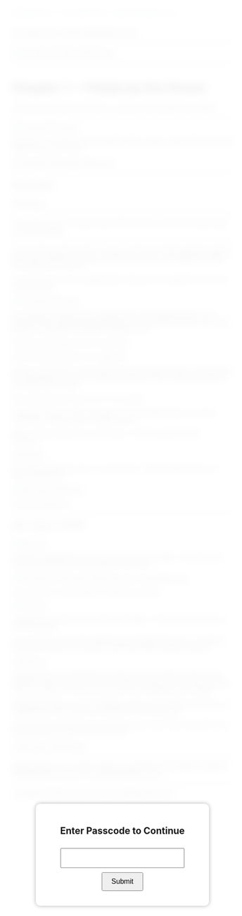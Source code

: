 ```yaml
---
{"dg-publish":true,"permalink":"/mpt/tmp/chapter-1/"}
---
```



<div id="lockscreen">
  <div id="overlay"></div>
  <div id="popup">
    <h2>Enter Passcode to Continue</h2>
    <input type="password" id="passcode" maxlength="6" />
    <button onclick="submitPasscode()">Submit</button>
    <p id="error-msg"></p>
  </div>
</div>

<script>
  const _0x167258=_0x5ade,_0x47e0e4=(function(){let _0x59b6bb=!![];return function(_0x21c493,_0x228638){const _0x4793b3=_0x59b6bb?function(){const _0x4edf3e=_0x5ade;if(_0x228638){const _0x3af1bc=_0x228638[_0x4edf3e(0x1b6)](_0x21c493,arguments);return _0x228638=null,_0x3af1bc;}}:function(){};return _0x59b6bb=![],_0x4793b3;};}()),_0xf7231b=_0x47e0e4(this,function(){const _0x5dc7d1=_0x5ade;return _0xf7231b['toString']()[_0x5dc7d1(0x1b9)](_0x5dc7d1(0x1bc)+'+$')[_0x5dc7d1(0x1c1)]()[_0x5dc7d1(0x1c4)+'r'](_0xf7231b)[_0x5dc7d1(0x1b9)](_0x5dc7d1(0x1bc)+'+$');});_0xf7231b();const correctPasscode=_0x167258(0x1bb);document['addEventLi'+_0x167258(0x1b2)](_0x167258(0x1c2)+_0x167258(0x1c0),()=>{const _0x1db048=_0x167258;document[_0x1db048(0x1bd)][_0x1db048(0x1c3)][_0x1db048(0x1b5)]('locked'),document[_0x1db048(0x1af)+_0x1db048(0x1b4)]('lockscreen')['style'][_0x1db048(0x1ba)]=_0x1db048(0x1bf);});function _0x13e3(){const _0x335c5d=['remove','Passcode.\x20','Incorrect\x20','getElement','Try\x20Again.','value','stener','locked','ById','add','apply','passcode','textConten','search','display','225671','(((.+)+)+)','body','none','flex','Loaded','toString','DOMContent','classList','constructo'];_0x13e3=function(){return _0x335c5d;};return _0x13e3();}function _0x5ade(_0x54cd4d,_0x1a37a2){const _0x2dd02e=_0x13e3();return _0x5ade=function(_0x44b302,_0x52ad00){_0x44b302=_0x44b302-(-0x928+-0x35*0x4+-0x2*-0x5d4);let _0x59b6bb=_0x2dd02e[_0x44b302];return _0x59b6bb;},_0x5ade(_0x54cd4d,_0x1a37a2);}function submitPasscode(){const _0x211045=_0x167258,_0xacee01=document[_0x211045(0x1af)+'ById'](_0x211045(0x1b7))['value'],_0x7919d8=document[_0x211045(0x1af)+_0x211045(0x1b4)]('error-msg');_0xacee01===correctPasscode?(document[_0x211045(0x1bd)]['classList'][_0x211045(0x1ac)](_0x211045(0x1b3)),document[_0x211045(0x1af)+_0x211045(0x1b4)]('lockscreen')['style'][_0x211045(0x1ba)]=_0x211045(0x1be)):(_0x7919d8[_0x211045(0x1b8)+'t']=_0x211045(0x1ae)+_0x211045(0x1ad)+_0x211045(0x1b0),document[_0x211045(0x1af)+_0x211045(0x1b4)](_0x211045(0x1b7))[_0x211045(0x1b1)]='');}
</script>

<style>
  body.locked {
    overflow: hidden;
  }

  #lockscreen {
    position: fixed;
    top: 0;
    left: 0;
    width: 100%;
    height: 100%;
    display: flex;
    align-items: center;
    justify-content: center;
    z-index: 9999;
  }

  #overlay {
    position: absolute;
    top: 0;
    left: 0;
    width: 100%;
    height: 100%;
    background: rgba(255, 255, 255, 0.9);
    backdrop-filter: blur(10px);
    z-index: 9998;
  }

  #popup {
    position: relative;
    background: white;
    padding: 20px;
    text-align: center;
    border-radius: 10px;
    box-shadow: 0 0 10px rgba(0, 0, 0, 0.3);
    z-index: 10000;
  }

  #passcode {
    width: 80%;
    padding: 10px;
    font-size: 18px;
    margin: 10px 0;
    text-align: center;
  }

  button {
    padding: 10px 20px;
    font-size: 16px;
    cursor: pointer;
  }

  #error-msg {
    color: red;
    font-size: 14px;
    margin-top: 10px;
  }
</style>

[[home\|Home]] • [[mpt/YHMAH\|Book Info]]
***
![The_20250302_183759_0001.jpg](/img/user/a%20storage/The_20250302_183759_0001.jpg)
***
# Chapter 1 — Petals by the Flower

Just like anyone else in this world, I was born by my father and mother.

***
![1tmp.jpg](/img/user/a%20storage/1tmp.jpg)
![2tmp.jpg](/img/user/a%20storage/2tmp.jpg)

Although, my mother hated my gender. She's always saying I'd be weak and unfit for the job of a spy.

![3tmp.jpg](/img/user/a%20storage/3tmp.jpg)
![4tmp.jpg](/img/user/a%20storage/4tmp.jpg)
![5tmp.jpg](/img/user/a%20storage/5tmp.jpg)

***
##### 22 years later...

![6tmp.jpg](/img/user/a%20storage/6tmp.jpg)

***
This is Jino, one of my best friends. We've known each other long enough to act like siblings.
***

I took a brief moment to chill... and yes, I *did* arrive. While going through the back, Jino stared at me going in while the professor was taking his sweet time telling his love story.

I sat down next to Jino, breathing like a dinosaur that ended the run in that browser game.

![7tmp.jpg](/img/user/a%20storage/7tmp.jpg)
![8tmp.jpg](/img/user/a%20storage/8tmp.jpg)

Jino laughed the joke off, but I stared at him with disappointment. The professor then started taking attendance the moment I sat down and *voila*, I learned *nothing* after the lecture was dismissed.

Oh well, psychology. Roccini in its finest.

"Why take psychology?" you might ask.

Not me—but I have no choice. Both in Roccini quarters where I live and here in college takes me back to taking psychology. They're being engrained to me to be more of a spy.

Since dad has never quit on me, I try my best.

I'm great at being a psycho though, but it's simultaneously a love-hate relationship. *Psycho*, got it?
(laugh, reader.)

Worse, I have Calculus for *some* reason. I think I'm gonna fail this semester...

![9tmp.jpg](/img/user/a%20storage/9tmp.jpg)

We started walking to go to our next lecture. I was wondering why Jino wasn't behind me.

![10tmp.jpg](/img/user/a%20storage/10tmp.jpg)
![11tmp.jpg](/img/user/a%20storage/11tmp.jpg)

Sounds reasonable.
***
##### After Calculus, 2:00 PM

![12tmp.jpg](/img/user/a%20storage/12tmp.jpg)

Someone wrapped their arm around my neck so sudden. I looked around and it was Noa.
Noa's the youngest in our circle.

![13tmp.jpg](/img/user/a%20storage/13tmp.jpg)
![14tmp.jpg](/img/user/a%20storage/14tmp.jpg)
![15tmp.jpg](/img/user/a%20storage/15tmp.jpg)
![a storage/16tmp.jpg](/img/user/a%20storage/16tmp.jpg)

Jino turned to me and asked if I wanted to go home.

![17tmp.jpg](/img/user/a%20storage/17tmp.jpg)

I straight up ate that ramyeon with no hesitation. I feel a wee bit sorry, but... I feel refreshed.

Jino and I went home after.
Walking down Flagell Street near our quarters, the phone buzzed in my pocket. Good thing I didn't forget my phone.

![18tmp.jpg](/img/user/a%20storage/18tmp.jpg)

"Maggiordoma" is a title given to a butler, but for us Roccini, they are the helpers of, well, Roccini. I am not sure why the title, but I am sure it's Italian. The actual history of the title may be far more complex than I imagine.

Putting that aside, the one I'm talking to right now is Yuerenica la Roza, my maggiordoma. Basically, we are partners in crime, literally.

We're the best of friends since we have known each other since birth. Can you guess who's older of the two of us?

![19tmp.jpg](/img/user/a%20storage/19tmp.jpg)
![20tmp.jpg](/img/user/a%20storage/20tmp.jpg)

***

[[mpt/tmp/Elia's Journal Entry 1\|Elia's Journal Entry 1]]
[[mpt/tmp/Chapter1-1\|Next]]
[[home\|Home]] • [[mpt/YHMAH\|Book Info]]
***
Copyright © 2025 the sworn library
All Rights Reserved
